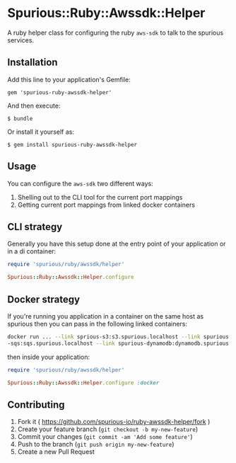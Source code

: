 # Spurious::Ruby::Awssdk::Helper

A ruby helper class for configuring the ruby `aws-sdk` to
talk to the spurious services.

## Installation

Add this line to your application's Gemfile:

    gem 'spurious-ruby-awssdk-helper'

And then execute:

    $ bundle

Or install it yourself as:

    $ gem install spurious-ruby-awssdk-helper

## Usage

You can configure the `aws-sdk` two different ways:

1. Shelling out to the CLI tool for the current port mappings
2. Getting current port mappings from linked docker containers

## CLI strategy

Generally you have this setup done at the entry point of your
application or in a di container:

```ruby
require 'spurious/ruby/awssdk/helper'

Spurious::Ruby::Awssdk::Helper.configure
```


## Docker strategy

If you're running you application in a container on the same host
as spurious then you can pass in the following linked containers:

```bash
docker run ... --link sprious-s3:s3.spurious.localhost --link spurious
-sqs:sqs.spurious.localhost --link spurious-dynamodb:dynamodb.spurious.localhost
```

then inside your application:

```ruby
require 'spurious/ruby/awssdk/helper'

Spurious::Ruby::Awssdk::Helper.configure :docker

```

## Contributing

1. Fork it ( https://github.com/spurious-io/ruby-awssdk-helper/fork )
2. Create your feature branch (`git checkout -b my-new-feature`)
3. Commit your changes (`git commit -am 'Add some feature'`)
4. Push to the branch (`git push origin my-new-feature`)
5. Create a new Pull Request
